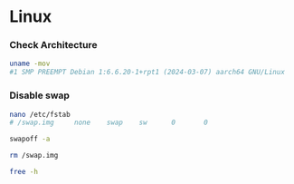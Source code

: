 # Linux
### Check Architecture
```bash
uname -mov
#1 SMP PREEMPT Debian 1:6.6.20-1+rpt1 (2024-03-07) aarch64 GNU/Linux
```
### Disable swap
```bash
nano /etc/fstab
# /swap.img     none    swap    sw      0       0
```
```bash
swapoff -a
```
```bash
rm /swap.img
```
```bash
free -h
```
